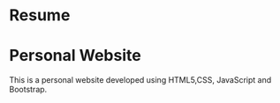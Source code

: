 # Resume

# Personal Website 

This is a personal website developed using HTML5,CSS, JavaScript and Bootstrap.
